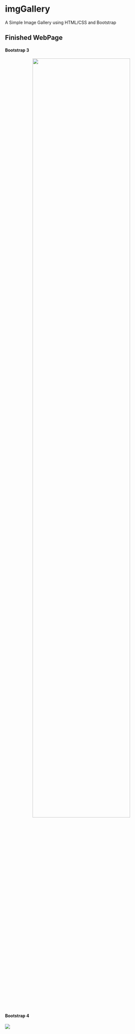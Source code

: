 # imgGallery
A Simple Image Gallery using HTML/CSS and Bootstrap

## Finished WebPage

#### Bootstrap 3
<div style="text-align:center"><img src ="imgGallery_BS3/screenCaps/fullGif.gif" width="80%" /></div>

#### Bootstrap 4
![](imgGallery_BS4/screenCaps/fullPage.png)